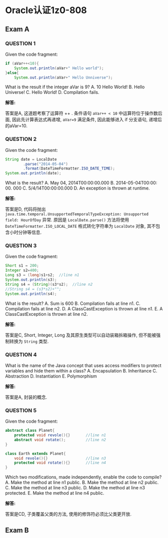 # Oracle认证1z0-808

## Exam A

### QUESTION 1

Given the code fragment:

```java
if (aVar++<10){
    System.out.println(aVar+" Hello world");
}else{
    System.out.println(aVar+" Hello Unniverse");
```

What is the result if the integer aVar is 9?
A. 10 Hello World!
B. Hello Universe!
C. Hello World!
D. Compilation fails.

**解答:**

答案是A, 这道题考察了运算符 ++ . 条件语句 `aVar++ < 10` 中运算符位于操作数后面, 因此先计算表达式再递增, `aVar=9` 满足条件, 因此能够进入 if 分支语句, 递增后的aVar=10. 

### QUESTION 2

Given the code fragment:

```java
String date = LocalDate
        .parse("2014-05-04")
        .format(DateTimeFormatter.ISO_DATE_TIME);
System.out.println(date);
```

What is the result?
A. May 04, 2014T00:00:00.000
B. 2014-05-04T00:00: 00. 000
C. 5/4/14T00:00:00.000
D. An exception is thrown at runtime.

**解答:**

答案是D, 代码将抛出 `java.time.temporal.UnsupportedTemporalTypeException: Unsupported field: HourOfDay` 异常. 原因是 `LocalDate.parse()` 方法将使用 `DateTimeFormatter.ISO_LOCAL_DATE` 格式转化字符串为 `LocalDate` 对象, 其不包含小时分钟等信息. 

### QUESTION 3

Given the code fragment:

```java
Short s1 = 200;
Integer s2=400;
Long s3 = (long)s1+s2;  //line n1
System.out.println(s3);   
String s4 = (String)(s3*s2);  //line n2
//String s4 = (s3*s2)+"";
System.out.println(s4);
```

What is the result?
A. Sum is 600
B. Compilation fails at line n1.
C. Compilation fails at line n2.
D. A ClassCastException is thrown at line n1.
E. A ClassCastException is thrown at line n2.

**解答:**

答案是C, Short, Integer, Long 及其原生类型可以自动装箱拆箱操作, 但不能被强制转换为 `String` 类型.

### QUESTION 4

What is the name of the Java concept that uses access modifiers to protect variables and hide them within a class?
A. Encapsulation
B. Inheritance
C. Abstraction
D. Instantiation
E. Polymorphism

**解答:**

答案是A, 封装的概念. 

### QUESTION 5

Given the code fragment:

```java
abstract class Planet{
    protected void revole(){}       //line n1
    abstract void rotate();         //line n2
}

class Earth extends Planet{
    void revole(){}                 //line n3
    protected void rotate(){}       //line n4
}
```

Which two modifications, made independently, enable the code to compile?
A. Make the method at line n1 public.
B. Make the method at line n2 public.
C. Make the method at line n3 public.
D. Make the method at line n3 protected.
E. Make the method at line n4 public.

**解答:**

答案是CD, 子类覆盖父类的方法, 使用的修饰符必须比父类更开放. 

## Exam B
